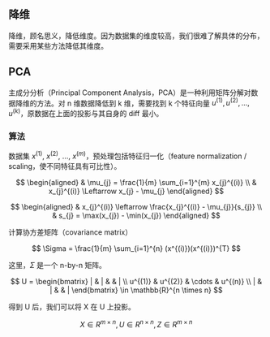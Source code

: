 ## 降维
降维，顾名思义，降低维度。因为数据集的维度较高，我们很难了解具体的分布，需要采用某些方法降低其维度。


## PCA
主成分分析（Principal Component Analysis，PCA）是一种利用矩阵分解对数据降维的方法。对 n 维数据降低到 k 维，需要找到 k 个特征向量 $u^{(1)}, u^{(2)}, ..., u^{(k)}$，原数据在上面的投影与其自身的 diff 最小。

### 算法
数据集 $x^{(1)}$, $x^{(2)}$, ..., $x^{(m)}$，预处理包括特征归一化（feature normalization / scaling，使不同特征具有可比性）。

$$
\begin{aligned}
& \mu_{j} = \frac{1}{m} \sum_{i=1}^{m} x_{j}^{(i)} \\
& x_{j}^{(i)} \Leftarrow x_{j} - \mu_{j}
\end{aligned}
$$

$$
\begin{aligned}
& x_{j}^{(i)} \leftarrow \frac{x_{j}^{(i)} - \mu_{j}}{s_{j}} \\
& s_{j} = \max(x_{j}) - \min(x_{j})
\end{aligned}
$$

计算协方差矩阵（covariance matrix）

$$
\Sigma = \frac{1}{m} \sum_{i=1}^{n} (x^{(i)})(x^{(i)})^{T}
$$

这里，$\Sigma$ 是一个 n-by-n 矩阵。

$$
U =
\begin{bmatrix}
| & | &   & | \\
u^{(1)} & u^{(2)} & \cdots & u^{(n)} \\
| & | &   & | 
\end{bmatrix} \in \mathbb{R}^{n \times n}
$$

得到 U 后，我们可以将 X 在 U 上投影。

$$
X \in R^{m \times n}, U \in R^{n \times n}, Z \in R^{m \times n}
$$

